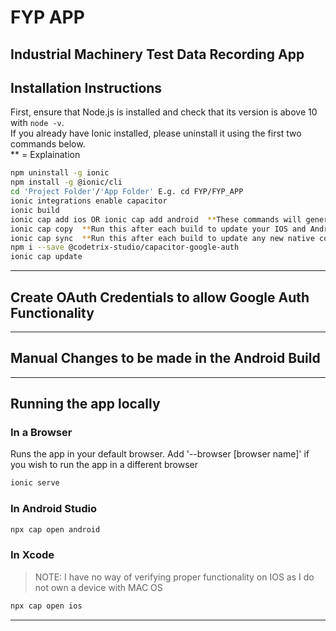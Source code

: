# FYP APP
## Industrial Machinery Test Data Recording App
## Installation Instructions
First, ensure that Node.js is installed and check that its version is above 10 with ```node -v```.   
If you already have Ionic installed, please uninstall it using the first two commands below.   
** = Explaination

```bash
npm uninstall -g ionic
npm install -g @ionic/cli
cd 'Project Folder'/'App Folder' E.g. cd FYP/FYP_APP
ionic integrations enable capacitor
ionic build
ionic cap add ios OR ionic cap add android  **These commands will generate IOS and Android compatible builds of the app.  Both of these can be run
ionic cap copy  **Run this after each build to update your IOS and Android builds with any new code
ionic cap sync  **Run this after each build to update any new native code
npm i --save @codetrix-studio/capacitor-google-auth
ionic cap update
```
***
## Create OAuth Credentials to allow Google Auth Functionality

***
## Manual Changes to be made in the Android Build

***
## Running the app locally

### In a Browser
Runs the app in your default browser.  Add '--browser [browser name]' if you wish to run the app in a different browser
```bash
ionic serve
```

### In Android Studio
```bash
npx cap open android
```

### In Xcode
> NOTE:  I have no way of verifying proper functionality on IOS as I do not own a device with MAC OS
```bash
npx cap open ios
```
***
